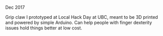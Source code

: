 Dec 2017

Grip claw I prototyped at Local Hack Day at UBC, meant to be 3D printed and powered by simple Arduino. Can help people with finger dexterity issues hold things better at low cost.